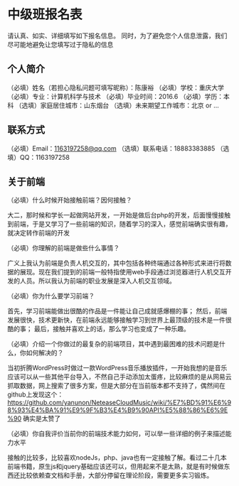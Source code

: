 # 中级班报名表

请认真、如实、详细填写如下报名信息。
同时，为了避免您个人信息泄露，我们尽可能地避免让您填写过于隐私的信息

## 个人简介

（必填）姓名（若担心隐私问题可填写昵称）：陈康裕
（必填）学校：重庆大学
（必填）专业：计算机科学与技术
（必填）毕业时间：2016.6
（必填）学历：本科
（选填）家庭居住城市：山东烟台
（选填）未来期望工作城市：北京 or ...

## 联系方式

（必填）Email：1163197258@qq.com
（选填）联系电话：18883383885
（选填）QQ：1163197258

## 关于前端

（必填）什么时候开始接触前端？因何接触？

大二，那时候和学长一起做网站开发，一开始是做后台php的开发，后面慢慢接触到前端，于是又学习了一些前端的知识，随着学习的深入，感觉前端确实很有趣，就决定转作前端的开发

（必填）你理解的前端是做些什么事情？

广义上我认为前端是负责人机交互的，其中包括各种终端通过各种形式来进行将数据的展现。现在我们提到的前端一般特指使用web手段通过浏览器进行人机交互开发的人员。所以我认为前端的职业发展是深入人机交互领域。

（必填）你为什么要学习前端？

首先，学习前端能做出很酷的作品是一件能让自己成就感爆棚的事； 然后，前端发展很快，技术更新快，在前端永远能够接触学习到世界上最顶级的技术是一件很酷的事； 最后，接触并喜欢上的话，那么学习也变成了一种乐趣。

（必填）介绍一个你做过的最复杂的前端项目，其中遇到最困难的技术问题是什么，你如何解决的？

当初折腾WordPress时做过一款WordPress音乐播放插件，一开始我想的是音乐应该可以从一些其他平台导入，不然自己手动添加太蛋疼，比较麻烦的是从网易云抓取数据，网上搜索了很多方案，但是大部分在当前版本都不支持了，偶然间在github上发现这个：https://github.com/yanunon/NeteaseCloudMusic/wiki/%E7%BD%91%E6%98%93%E4%BA%91%E9%9F%B3%E4%B9%90API%E5%88%86%E6%9E%90 
确实是太赞了

（必填）你自我评价当前你的前端技术能力如何，可以举一些详细的例子来描述能力水平

接触的比较多，比较喜欢nodeJs，php、java也有一定接触了解。看过二十几本前端书籍，原生js和jquery基础应该还可以，但用起来不是太熟，就是有时候做东西还比较依赖查文档和手册，大部分停留在理论阶段，需要更多实习锻炼。

